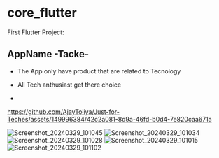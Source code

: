 # core_flutter

First Flutter Project:

## AppName -Tacke-

- The App only have product that are related to Tecnology 
- All Tech anthusiast get there choice

- 

https://github.com/AjayToliya/Just-for-Teches/assets/149996384/42c2a081-8d9a-46fd-b0d4-7e820caa671a


![Screenshot_20240329_101045](https://github.com/AjayToliya/Just-for-Teches/assets/149996384/d8df7b8c-f249-4ec8-80a4-a105b9df7610)
![Screenshot_20240329_101034](https://github.com/AjayToliya/Just-for-Teches/assets/149996384/3d7b6843-c2d0-4318-94fe-293221dadf6e)
![Screenshot_20240329_101028](https://github.com/AjayToliya/Just-for-Teches/assets/149996384/27717e20-d98d-417b-b8c5-50d41c865625)
![Screenshot_20240329_101015](https://github.com/AjayToliya/Just-for-Teches/assets/149996384/0812d2e4-cb2b-45fa-a434-3d5b1ee3cd66)
![Screenshot_20240329_101102](https://github.com/AjayToliya/Just-for-Teches/assets/149996384/ee4f64a6-686f-47e1-b2d4-4295dad22d14)

